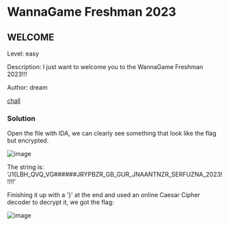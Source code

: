 # WannaGame Freshman 2023
## WELCOME

Level: easy

Description: I just want to welcome you to the WannaGame Freshman 2023!!!

Author: dream

[chall](https://cnsc.uit.edu.vn/ctf/files/d68c3530e27c38b01ab02fd39935b4dd/Welcome?token=eyJ1c2VyX2lkIjo4NTksInRlYW1faWQiOm51bGwsImZpbGVfaWQiOjE2N30.ZVDZtQ.Ln4GZZE5pxQTfkCzurSNLFwU2hs)

### Solution

Open the file with IDA, we can clearly see something that look like the flag but encrypted.

![image](https://hackmd.io/_uploads/SJ_Yq80mT.png)

The string is: 'J1{LBH_QVQ_VG######JRYPBZR_GB_GUR_JNAANTNZR_SERFUZNA_2023!!!!!'

Finishing it up with a '}' at the end and used an online Caesar Cipher decoder to decrypt it, we got the flag:

![image](https://hackmd.io/_uploads/r1efoUR7T.png)


